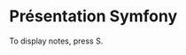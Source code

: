 Présentation Symfony
===================================================================

To display notes, press S.